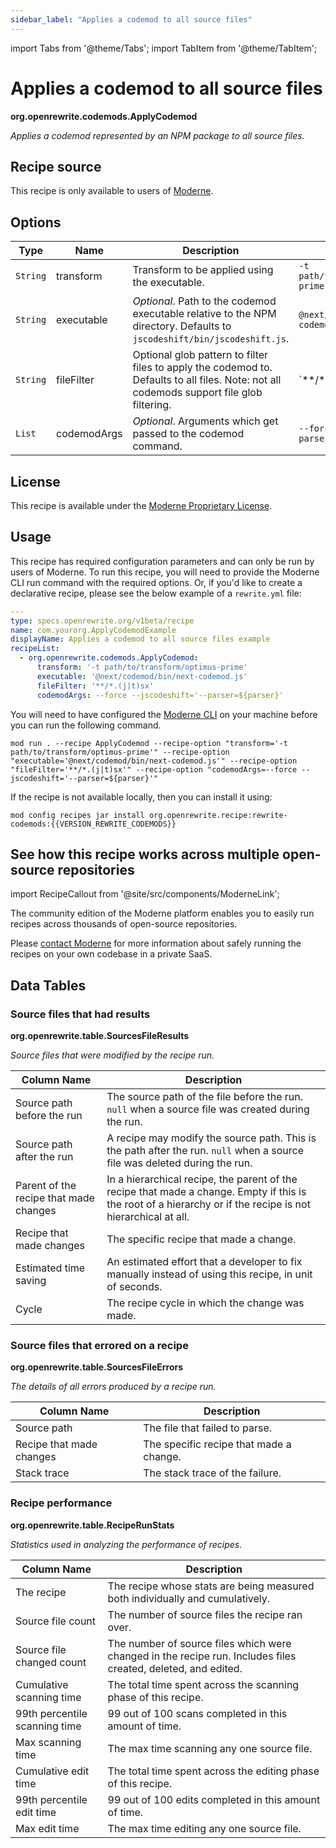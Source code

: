 ```yaml
---
sidebar_label: "Applies a codemod to all source files"
---
```


import Tabs from '@theme/Tabs';
import TabItem from '@theme/TabItem';

# Applies a codemod to all source files

**org.openrewrite.codemods.ApplyCodemod**

_Applies a codemod represented by an NPM package to all source files._

## Recipe source

This recipe is only available to users of [Moderne](https://docs.moderne.io/).

## Options

| Type | Name | Description | Example |
| -- | -- | -- | -- |
| `String` | transform | Transform to be applied using the executable. | `-t path/to/transform/optimus-prime` |
| `String` | executable | *Optional*. Path to the codemod executable relative to the NPM directory. Defaults to `jscodeshift/bin/jscodeshift.js`. | `@next/codemod/bin/next-codemod.js` |
| `String` | fileFilter | Optional glob pattern to filter files to apply the codemod to. Defaults to all files. Note: not all codemods support file glob filtering. | `**/*.(j|t)sx` |
| `List` | codemodArgs | *Optional*. Arguments which get passed to the codemod command. | `--force --jscodeshift='--parser=${parser}'` |

## License

This recipe is available under the [Moderne Proprietary License](https://docs.moderne.io/licensing/overview/).


## Usage

This recipe has required configuration parameters and can only be run by users of Moderne.
To run this recipe, you will need to provide the Moderne CLI run command with the required options. 
Or, if you'd like to create a declarative recipe, please see the below example of a `rewrite.yml` file:

```yaml title="rewrite.yml"
---
type: specs.openrewrite.org/v1beta/recipe
name: com.yourorg.ApplyCodemodExample
displayName: Applies a codemod to all source files example
recipeList:
  - org.openrewrite.codemods.ApplyCodemod: 
      transform: '-t path/to/transform/optimus-prime'
      executable: '@next/codemod/bin/next-codemod.js'
      fileFilter: '**/*.(j|t)sx'
      codemodArgs: --force --jscodeshift='--parser=${parser}'
```

<Tabs groupId="projectType">
<TabItem value="moderne-cli" label="Moderne CLI">

You will need to have configured the [Moderne CLI](https://docs.moderne.io/user-documentation/moderne-cli/getting-started/cli-intro) on your machine before you can run the following command.

```shell title="shell"
mod run . --recipe ApplyCodemod --recipe-option "transform='-t path/to/transform/optimus-prime'" --recipe-option "executable='@next/codemod/bin/next-codemod.js'" --recipe-option "fileFilter='**/*.(j|t)sx'" --recipe-option "codemodArgs=--force --jscodeshift='--parser=${parser}'"
```

If the recipe is not available locally, then you can install it using:
```shell
mod config recipes jar install org.openrewrite.recipe:rewrite-codemods:{{VERSION_REWRITE_CODEMODS}}
```
</TabItem>
</Tabs>

## See how this recipe works across multiple open-source repositories

import RecipeCallout from '@site/src/components/ModerneLink';

<RecipeCallout link="https://app.moderne.io/recipes/org.openrewrite.codemods.ApplyCodemod" />

The community edition of the Moderne platform enables you to easily run recipes across thousands of open-source repositories.

Please [contact Moderne](https://moderne.io/product) for more information about safely running the recipes on your own codebase in a private SaaS.
## Data Tables

### Source files that had results
**org.openrewrite.table.SourcesFileResults**

_Source files that were modified by the recipe run._

| Column Name | Description |
| ----------- | ----------- |
| Source path before the run | The source path of the file before the run. `null` when a source file was created during the run. |
| Source path after the run | A recipe may modify the source path. This is the path after the run. `null` when a source file was deleted during the run. |
| Parent of the recipe that made changes | In a hierarchical recipe, the parent of the recipe that made a change. Empty if this is the root of a hierarchy or if the recipe is not hierarchical at all. |
| Recipe that made changes | The specific recipe that made a change. |
| Estimated time saving | An estimated effort that a developer to fix manually instead of using this recipe, in unit of seconds. |
| Cycle | The recipe cycle in which the change was made. |

### Source files that errored on a recipe
**org.openrewrite.table.SourcesFileErrors**

_The details of all errors produced by a recipe run._

| Column Name | Description |
| ----------- | ----------- |
| Source path | The file that failed to parse. |
| Recipe that made changes | The specific recipe that made a change. |
| Stack trace | The stack trace of the failure. |

### Recipe performance
**org.openrewrite.table.RecipeRunStats**

_Statistics used in analyzing the performance of recipes._

| Column Name | Description |
| ----------- | ----------- |
| The recipe | The recipe whose stats are being measured both individually and cumulatively. |
| Source file count | The number of source files the recipe ran over. |
| Source file changed count | The number of source files which were changed in the recipe run. Includes files created, deleted, and edited. |
| Cumulative scanning time | The total time spent across the scanning phase of this recipe. |
| 99th percentile scanning time | 99 out of 100 scans completed in this amount of time. |
| Max scanning time | The max time scanning any one source file. |
| Cumulative edit time | The total time spent across the editing phase of this recipe. |
| 99th percentile edit time | 99 out of 100 edits completed in this amount of time. |
| Max edit time | The max time editing any one source file. |

